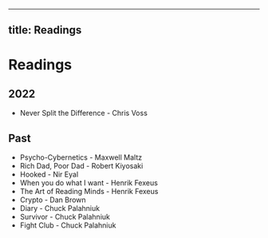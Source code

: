 
---
title: Readings
---

# Readings

## 2022

* Never Split the Difference - Chris Voss

## Past

* Psycho-Cybernetics - Maxwell Maltz
* Rich Dad, Poor Dad - Robert Kiyosaki
* Hooked - Nir Eyal
* When you do what I want - Henrik Fexeus
* The Art of Reading Minds - Henrik Fexeus
* Crypto - Dan Brown
* Diary - Chuck Palahniuk
* Survivor - Chuck Palahniuk
* Fight Club - Chuck Palahniuk
